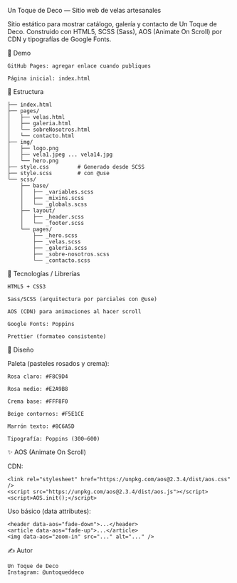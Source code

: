 Un Toque de Deco — Sitio web de velas artesanales

Sitio estático para mostrar catálogo, galería y contacto de Un Toque de Deco.
Construido con HTML5, SCSS (Sass), AOS (Animate On Scroll) por CDN y tipografías de Google Fonts.

🔗 Demo

    GitHub Pages: agregar enlace cuando publiques

    Página inicial: index.html

📁 Estructura

    ├── index.html
    ├── pages/
    │   ├── velas.html
    │   ├── galeria.html
    │   └── sobreNosotros.html
    │   └── contacto.html
    ├── img/
    │   ├── logo.png
    │   ├── vela1.jpeg ... vela14.jpg
    │   └── hero.png
    ├── style.css         # Generado desde SCSS
    ├── style.scss        # con @use 
    └── scss/
        ├── base/
        │   ├── _variables.scss
        │   ├── _mixins.scss
        │   └── _globals.scss
        ├── layout/
        │   ├── _header.scss
        │   └── _footer.scss
        └── pages/
            ├── _hero.scss
            ├── _velas.scss
            ├── _galeria.scss
            ├── _sobre-nosotros.scss
            └── _contacto.scss

🧩 Tecnologías / Librerías

    HTML5 + CSS3

    Sass/SCSS (arquitectura por parciales con @use)

    AOS (CDN) para animaciones al hacer scroll

    Google Fonts: Poppins

    Prettier (formateo consistente)

🎨 Diseño

Paleta (pasteles rosados y crema):

    Rosa claro: #F8C9D4

    Rosa medio: #E2A9B8

    Crema base: #FFF8F0

    Beige contornos: #F5E1CE

    Marrón texto: #8C6A5D

    Tipografía: Poppins (300–600)

✨ AOS (Animate On Scroll)

CDN:

    <link rel="stylesheet" href="https://unpkg.com/aos@2.3.4/dist/aos.css" />
    <script src="https://unpkg.com/aos@2.3.4/dist/aos.js"></script>
    <script>AOS.init();</script>


Uso básico (data attributes):

    <header data-aos="fade-down">...</header>
    <article data-aos="fade-up">...</article>
    <img data-aos="zoom-in" src="..." alt="..." />

✍️ Autor

    Un Toque de Deco
    Instagram: @untoqueddeco
